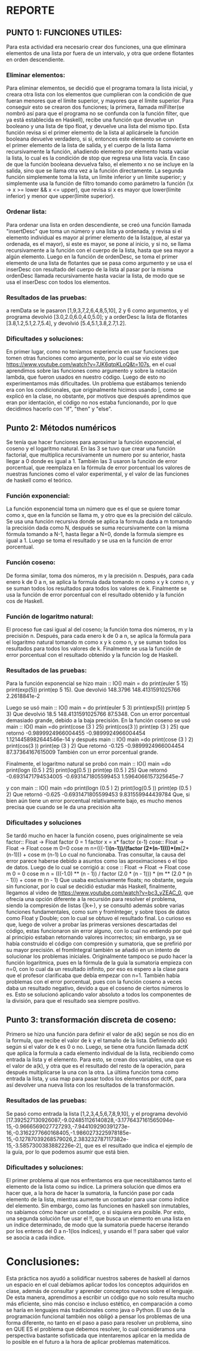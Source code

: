 # REPORTE
## PUNTO 1: FUNCIONES UTILES:
Para esta actividad era necesario crear dos funciones, una que eliminara elementos de una lista por fuera de un intervalo, y otra que ordene flotantes en orden descendiente.

### Eliminar elementos:

Para eliminar elementos, se decidió que el programa tomara la lista inicial, y creara otra lista con los elementos que cumplieran con la condición de que fueran menores que el límite superior, y mayores que el límite superior.
Para conseguir esto se crearon dos funciones; la primera, llamada miFilter(se nombró así para que el programa no se confunda con la función filter, que ya está establecida en Haskell), recibe una función que devuelve un booleano y una lista de tipo float, y devuelve una lista del mismo tipo. Esta función revisa si el primer elemento de la lista al aplicársele la función booleana devuelve verdadero, si si, entonces este elemento se convierte en el primer elemento de la lista de salida, y el cuerpo de la lista llama recursivamente la función, añadiendo elemento por elemento hasta vaciar la lista, lo cual es la condición de stop que regresa una lista vacía. En caso de que la función booleana devuelva falso, el elemento x no se incluye en la salida, sino que se llama otra vez a la función directamente.
La segunda función simplemente toma la lista, un límite inferior y un límite superior; y simplemente usa la función de filtro tomando como parámetro la función  (\x -> x >= lower && x <= upper), que revisa si x es mayor que lower(límite inferior) y menor que upper(límite superior).

### Ordenar lista:

Para ordenar una lista en orden descendiente, se creó una función llamada "insertDesc" que toma un número y una lista ya ordenada, y revisa si el elemento individual es mayor al primer elemento de la lista(que, al estar ya ordenada, es el mayor), si este es mayor, se pone al inicio, y si no, se llama recursivamente a la función con el cuerpo de la lista, hasta que sea mayor a algún elemento.
Luego en la función de ordenDesc, se toma el primer elemento de una lista de flotantes que se pasa como argumento y se usa el inserDesc con resultado del cuerpo de la lista al pasar por la misma ordenDesc llamada recursivamente hasta vaciar la lista, de modo que se usa el inserDesc con todos los elementos.

### Resultados de las pruebas:

a remData se le pasaron [1,9,3,7,2,6,4,8,5,10], 2 y 6 como argumentos, y el programa devolvió [3.0,2.0,6.0,4.0,5.0]; y a orderDesc la lista de flotantes [3.8,1.2,5.1,2.7,5.4], y devolvió [5.4,5.1,3.8,2.7,1.2].

### Dificultades y soluciones:
En primer lugar, como no teníamos experiencia en usar funciones que tomen otras funciones como argumento, por lo cual se vio este video https://www.youtube.com/watch?v=7JK6qtpKLoQ&t=107s, en el cual aprendimos sobre las funciones como argumento y sobre la notación lambda, que fueron usados en nuestro código. Luego de esto no experimentamos más dificultades. Un problema que estábamos teniendo era con los condicionales, que originalmente hicimos usando |, como se explicó en la clase, no obstante, por motivos que después aprendimos que eran por identación, el código no nos estaba funcionando, por lo que decidimos hacerlo con "if", "then" y "else".

## Punto 2: Métodos numéricos
Se tenía que hacer funciones para aproximar la función exponencial, el coseno y el logaritmo natural.
En las 3 se tuvo que crear una función factorial, que multiplica recursivamente un numero por su anterior, hasta llegar a 0 donde es igual a 1. También las 3 usaron la función de error porcentual, que reemplaza en la fórmula de error porcentual los valores de nuestras funciones como el valor experimental, y el valor de las funciones de haskell como el teórico.

### Función exponencial:

La función exponencial toma un número que es el que se quiere tomar como x, que en la función se llama m, y otro que es la precisión del cálculo.
Se usa una función recursiva donde se aplica la formula dada a m tomando la precisión dada como N, después se suma recursivamente con la misma fórmula tomando a N-1, hasta llegar a N=0, donde la formula siempre es igual a 1. Luego se toma el resultado y se usa en la función de error porcentual.

### Función coseno:

De forma similar, toma dos números, m y la precisión n. Después, para cada enero k de 0 a n, se aplica la formula dada tomando m como x y k como n, y se suman todos los resultados para todos los valores de k. Finalmente se usa la función de error porcentual con el resultado obtenido y la función cos de Haskell.

### Función de logaritmo natural:
El proceso fue casi igual al del coseno; la función toma dos números, m y la precisión n. Después, para cada enero k de 0 a n, se aplica la fórmula para el logaritmo natural tomando m como x y k como n, y se suman todos los resultados para todos los valores de k. Finalmente se usa la función de error porcentual con el resultado obtenido y la función log de Haskell.

### Resultados de las pruebas:
Para la función exponencial se hizo 
main :: IO()
main =   do
    print(euler 5 15)
    print(exp(5))
    print(ep 5 15).
Que devolvió 
148.3796
148.4131591025766
2.2618841e-2

Luego se usó 
main :: IO()
main =   do
    print(euler 5 3)
    print(exp(5))
    print(ep 5 3)
Que devolvió 
18.5
148.4131591025766
87.5348.
Con un error porcentual demasiado grande, debido a la baja precisión.
En la función coseno se usó
main :: IO()
main =do
    print(cose (3 ) 25)
    print(cos(3 ))
    print(ep (3 ) 25)
que retornó
-0.9899924966004455
-0.9899924966004454
1.1214458982644546e-14
y después
main :: IO()
main =do
    print(cose (3 ) 2)
    print(cos(3 ))
    print(ep (3 ) 2)
Que retornó
-0.125
-0.9899924966004454
87.37364167615009
También con un error porcentual grande.

Finalmente, el logaritmo natural se probó con
main :: IO()
main =do
    print(logn (0.5 ) 25)
    print(log(0.5 ))
    print(ep (0.5 ) 25)
Que retornó
-0.6931471794534005
-0.6931471805599453
1.5964066157325645e-7

y con 
main :: IO()
main =do
    print(logn (0.5 ) 2)
    print(log(0.5 ))
    print(ep (0.5 ) 2)
Que retornó
-0.625
-0.6931471805599453
9.831559944439784
Que, si bien aún tiene un error porcentual relativamente bajo, es mucho menos precisa que cuando se le da una precisión alta

### Dificultades y soluciones
Se tardó mucho en hacer la función coseno, pues originalmente se veía
factor:: Float -> Float
factor 0 = 1
factor x = x* factor (x-1)
cose:: Float -> Float -> Float
cose m 0=0
cose m n=(((-1)**(n-1))/(factor (2*(n-1))))*(m**(2*(n-1))) + cose m (n-1)
Lo cual no funcionaba. Tras consultar, la causa del error parece haberse debido a asuntos como las aproximaciones o el tipo de datos. Luego de lo cual se corrigió a:
cose :: Float -> Float -> Float
cose m 0 = 0
cose m n =
    (((-1.0) ** (n - 1)) / factor (2.0 * (n - 1))) *
    (m ** (2.0 * (n - 1))) + cose m (n - 1)
Que usaba exclusivamente floats;  no obstante, seguía sin funcionar, por lo cual se decidió estudiar más Haskell, finalmente, llegamos al video de https://www.youtube.com/watch?v=bc3_yZEAC_0, que ofrecía una opción diferente a la recursión para resolver el problema, siendo la compresión de listas (|k<-), y se consultó además sobre varias funciones fundamentales, como sum y fromInteger, y sobre tipos de datos como Float y Double; con lo cual se obtuvo el resultado final. Lo curioso es que, luego de volver a probar las primeras versiones descartadas del código, estas funcionaron sin error alguno, con lo cual no entiendo por qué al principio estaban retornando valores incorrectos; sin embargo, ya se había construido el código con compresión y sumatoria, que se prefirió por su mayor precisión. el fromIntegral también se añadió en un intento de solucionar los problemas iniciales.
Originalmente tampoco se pudo hacer la función logaritmica, pues en la fórmula de la guía la sumatoria empieza con n=0, con lo cual da un resultado infinito, por eso es espero a la clase para que el profesor clarificaba que debía empezar con n=1.
También había problemas con el error porcentual, pues con la función coseno a veces daba un resultado negativo, devido a que el coseno de ciertos números lo es. Esto se solucionó aplicando valor absoluto a todos los componentes de la división, para que el resultado sea siempre positivo.

## Punto 3: transformación discreta de coseno:

Primero se hizo una función para definir el valor de a(k) según se nos dio en la formula, que recibe el valor de k y el tamaño de la lista. Definiendo a(k) según si el valor de k es 0 o no. Luego, se tiene otra función llamada dctK que aplica la formula a cada elemento individual de la lista, recibiendo como entrada la lista y el elemento. Para esto, se crean dos variables, una que es el valor de a(k), y otra que es el resultado del resto de la operación, para después multiplicarse la una con la otra.
La última función toma como entrada la lista, y usa map para pasar todos los elementos por dctK, para así devolver una nueva lista con los resultados de la transformación.

### Resultados de las pruebas:
Se pasó como entrada la lista [1,2,3,4,5,6,7,8,9,10], y el programa devolvió [17.392527130926087,-9.024851126140828,-3.1776437161565094e-15,-0.9666569027727293,-7.944109290391273e-16,-0.3162277660168405,-1.9860273225978185e-15,-0.12787039268579026,2.383232787117382e-15,-3.5857300383882226e-2], que es el resultado que indica el ejemplo de la guía, por lo que podemos asumir que está bien.

### Dificultades y soluciones:
El primer problema al que nos enfrentamos era que necesitábamos tanto el elemento de la lista como su índice. La primera solución que dimos era hacer que, a la hora de hacer la sumatoria, la función pase por cada elemento de la lista, mientras aumente un contador para usar como índice del elemento. Sin embargo, como las funciones en haskell son inmutables, no sabíamos cómo hacer un contador, o si siquiera era posible. Por esto, una segunda solución fue usar el !!, que busca un elemento en una lista en un índice determinado, de modo que la sumatoria puede hacerse iterando por los enteros del 0 a n-1(los índices), y usando el !! para saber qué valor se asocia a cada índice.

# Conclusiones:
Esta práctica nos ayudó a solidificar nuestros saberes de haskell al darnos un espacio en el cual debíamos aplicar todos los conceptos adquiridos en clase, además de consultar y aprender conceptos nuevos sobre el lenguaje. De esta manera, aprendimos a escribir un código que no solo resulta mucho más eficiente, sino más conciso e incluso estético, en comparación a como se haría en lenguajes más tradicionales como java o Python. 
El uso de la programación funcional también nos obligó a pensar los problemas de una forma diferente, no tanto en el paso a paso para resolver un problema, sino en QUE ES el problema que debemos resolver, lo cual consideramos una perspectiva bastante sofisticada que intentaremos aplicar en la medida de lo posible en el futuro a la hora de aplicar problemas matemáticos.

